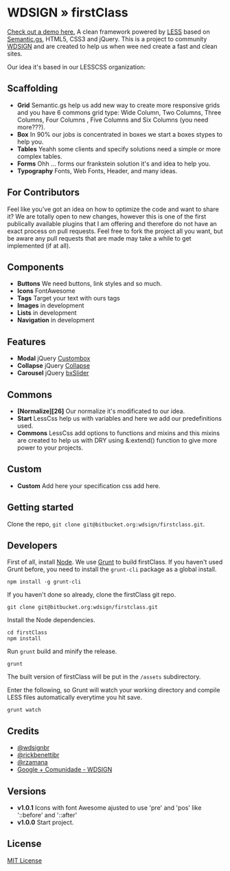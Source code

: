 WDSIGN » firstClass
=====================================
[Check out a demo here.](http://firstClass.wdsign.com.br)
A clean framework powered by [LESS][1] based on [Semantic.gs][2], HTML5, CSS3 and jQuery.
This is a project to community [WDSIGN][93] and are created to help us when wee ned create a fast and clean sites.

Our idea it's based in our LESSCSS organization:

## Scaffolding

* **Grid**
	Semantic.gs help us add new way to create more responsive grids and you have 6 commons grid type: Wide Column, Two Columns, Three Columns, Four Columns , Five Columns and Six Columns (you need more???).
* **Box**
	In 90% our jobs is concentrated in boxes we start a boxes stypes to help you.
* **Tables**
	Yeahh some clients and specify solutions need a simple or more complex tables.
* **Forms**
	Ohh ... forms our frankstein solution it's and idea to help you.
* **Typography**
	Fonts, Web Fonts, Header, and many ideas.

For Contributors
----------------

Feel like you've got an idea on how to optimize the code and want to share it? We are totally open to new changes, however this is one of the first publically available plugins that I am offering and therefore do not have an exact process on pull requests. Feel free to fork the project all you want, but be aware any pull requests that are made may take a while to get implemented (if at all).


## Components

* **Buttons**
	We need buttons, link styles and so much.
* **Icons**
	FontAwesome
* **Tags**
	Target your text with ours tags
* **Images**
	in development
* **Lists**
	in development
* **Navigation**
	in development

## Features

* **Modal**
	jQuery [Custombox][20]
* **Collapse**
	jQuery [Collapse][21]
* **Carousel**
	jQuery [bxSlider][22]

## Commons

* **[Normalize][26]**
	Our normalize it's modificated to our idea.
* **Start**
	LessCss help us with variables and here we add our predefinitions used.
* **Commons**
	LessCss add options to functions and mixins and this mixins are created to help us with DRY using &:extend() function to give more power to your projects.

## Custom
* **Custom**
	Add here your specification css add here.

## Getting started

Clone the repo, `git clone git@bitbucket.org:wdsign/firstclass.git`.

## Developers

First of all, install [Node][5]. We use [Grunt][6] to build firstClass. If you haven't used Grunt before, you need to install the `grunt-cli` package as a global install.

```
npm install -g grunt-cli
```

If you haven't done so already, clone the firstClass git repo.

```
git clone git@bitbucket.org:wdsign/firstclass.git
```
Install the Node dependencies.

```
cd firstClass
npm install
```

Run `grunt` build and minify the release.

```
grunt
```

The built version of firstClass will be put in the `/assets` subdirectory.

Enter the following, so Grunt will watch your working directory and compile LESS files automatically everytime you hit save.

```
grunt watch
```


## Credits

- [@wdsignbr][90]
- [@rickbenettibr][91]
- [@rzamana][92]
- [Google + Comunidade - WDSIGN][93]


## Versions

- **v1.0.1** Icons with font Awesome ajusted to use 'pre' and 'pos' like '::before' and '::after'
- **v1.0.0** Start project.


## License

[MIT License](http://en.wikipedia.org/wiki/MIT_License)


[1]: http://lesscss.org
[2]: https://github.com/twigkit/semantic.gs/
[5]: http://nodejs.org
[6]: http://gruntjs.com

[20]: http://dixso.github.io/custombox/
[21]: https://github.com/danielstocks/jQuery-Collapse
[22]: https://github.com/wandoledzep/bxslider-4
[24]: https://github.com/simonsmith/jquery.herotabs

[90]: http://twitter.com/wdsignbr
[91]: http://twitter.com/rickbenettibr
[92]: http://twitter.com/rzamana
[93]: https://plus.google.com/u/0/communities/104431911254900556469
